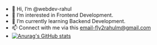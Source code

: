 - 👋 Hi, I’m @webdev-rahul
- 👀 I’m interested in Frontend Development.
- 🌱 I’m currently learning Backend Development.
- 📫 Connect with me via this email-fly2rahulm@gmail.com 
- [![Anurag's GitHub stats](https://github-readme-stats.vercel.app/api?username=webdev-rahul)](https://github.com/anuraghazra/github-readme-stats)

<!---
webdev-rahul/webdev-rahul is a ✨ special ✨ repository because its `README.md` (this file) appears on your GitHub profile.
You can click the Preview link to take a look at your changes.
--->
